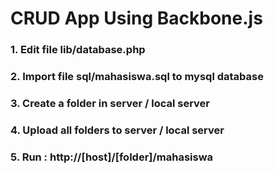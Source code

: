# CRUD App Using Backbone.js
### 1. Edit file lib/database.php
### 2. Import file sql/mahasiswa.sql to mysql database
### 3. Create a folder in server / local server
### 4. Upload all folders to server / local server
### 5. Run : http://[host]/[folder]/mahasiswa
